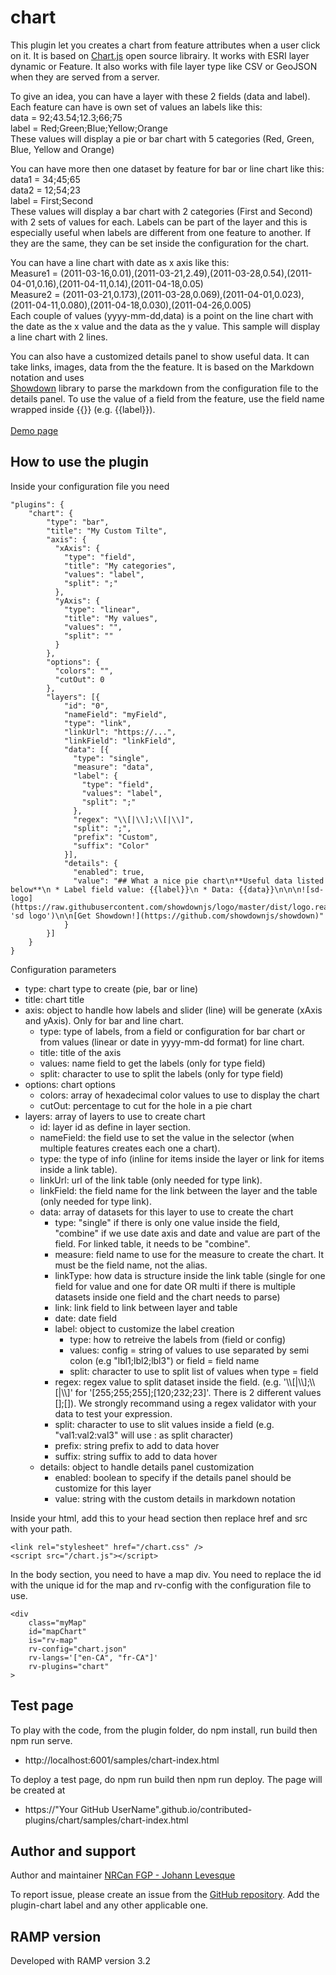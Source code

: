 # chart
This plugin let you creates a chart from feature attributes when a user click on it. It is based on [Chart.js](https://www.chartjs.org/) open source librairy.
It works with ESRI layer dynamic or Feature. It also works with file layer type like CSV or GeoJSON when they are served from a server.

To give an idea, you can have a layer with these 2 fields (data and label). Each feature can have is own set of values an labels like this:<br/>
data = 92;43.54;12.3;66;75<br/>
label = Red;Green;Blue;Yellow;Orange<br/>
These values will display a pie or bar chart with 5 categories (Red, Green, Blue, Yellow and Orange)<br/>

You can have more then one dataset by feature for bar or line chart like this:<br/>
data1 = 34;45;65<br/>
data2 = 12;54;23<br/>
label = First;Second<br/>
These values will display a bar chart with 2 categories (First and Second) with 2 sets of values for each. Labels can be part of the layer and this is especially
useful when labels are different from one feature to another. If they are the same, they can be set inside the configuration for the chart.

You can have a line chart with date as x axis like this:<br/>
Measure1 = (2011-03-16,0.01),(2011-03-21,2.49),(2011-03-28,0.54),(2011-04-01,0.16),(2011-04-11,0.14),(2011-04-18,0.05)<br/>
Measure2 = (2011-03-21,0.173),(2011-03-28,0.069),(2011-04-01,0.023),(2011-04-11,0.080),(2011-04-18,0.030),(2011-04-26,0.005)<br/>
Each couple of values (yyyy-mm-dd,data) is a point on the line chart with the date as the x value and the data as the y value. This sample will display a line chart with 2 lines.

You can also have a customized details panel to show useful data. It can take links, images, data from the the feature. It is based on the Markdown notation and uses<br/>
[Showdown](https://github.com/showdownjs/showdown) library to parse the markdown from the configuration file to the details panel. To use the value of a field from the feature,
use the field name wrapped inside {{}} (e.g. {{label}}).<br/>
<br/>
[Demo page](https://jolevesq.github.io/contributed-plugins/chart/samples/chart-index.html)

## How to use the plugin
Inside your configuration file you need
```
"plugins": {
    "chart": {
        "type": "bar",
        "title": "My Custom Tilte",
        "axis": {
          "xAxis": {
            "type": "field",
            "title": "My categories",
            "values": "label",
            "split": ";"
          },
          "yAxis": {
            "type": "linear",
            "title": "My values",
            "values": "",
            "split": ""
          }
        },
        "options": {
          "colors": "",
          "cutOut": 0
        },
        "layers": [{
            "id": "0",
            "nameField": "myField",
            "type": "link",
            "linkUrl": "https://...",
            "linkField": "linkField",
            "data": [{
              "type": "single",
              "measure": "data",
              "label": {
                "type": "field",
                "values": "label",
                "split": ";"
              },
              "regex": "\\[|\\];\\[|\\]",
              "split": ";",
              "prefix": "Custom",
              "suffix": "Color"
            }],
            "details": {
              "enabled": true,
              "value": "## What a nice pie chart\n**Useful data listed below**\n * Label field value: {{label}}\n * Data: {{data}}\n\n\n![sd-logo](https://raw.githubusercontent.com/showdownjs/logo/master/dist/logo.readme.png 'sd logo')\n\n[Get Showdown!](https://github.com/showdownjs/showdown)"
            }
        }]
    }
}
```

Configuration parameters
- type: chart type to create (pie, bar or line)
- title: chart title
- axis: object to handle how labels and slider (line) will be generate (xAxis and yAxis). Only for bar and line chart.
  - type: type of labels, from a field or configuration for bar chart or from values (linear or date in yyyy-mm-dd format) for line chart.
  - title: title of the axis
  - values: name field to get the labels (only for type field)
  - split: character to use to split the labels (only for type field)
- options: chart options
  - colors: array of hexadecimal color values to use to display the chart
  - cutOut: percentage to cut for the hole in a pie chart
- layers: array of layers to use to create chart
  - id: layer id as define in layer section.
  - nameField: the field use to set the value in the selector (when multiple features creates each one a chart).
  - type: the type of info (inline for items inside the layer or link for items inside a link table).
  - linkUrl: url of the link table (only needed for type link).
  - linkField: the field name for the link between the layer and the table (only needed for type link).
  - data: array of datasets for this layer to use to create the chart
    - type: "single" if there is only one value inside the field, "combine" if we use date axis and date and value are part of the field. For linked table, it needs to be "combine".
    - measure: field name to use for the measure to create the chart. It must be the field name, not the alias.
    - linkType: how data is structure inside the link table (single for one field for value and one for date OR multi if there is multiple datasets inside one field and the chart needs to parse)
    - link: link field to link between layer and table
    - date: date field
    - label: object to customize the label creation
      - type: how to retreive the labels from (field or config)
      - values: config = string of values to use separated by semi colon (e.g "lbl1;lbl2;lbl3") or field = field name
      - split: character to use to split list of values when type = field
    - regex: regex value to split dataset inside the field. (e.g. '\\\\[|\\\\];\\\\[|\\\\]' for '[255;255;255];[120;232;23]'. There is 2 different values [];[]). We strongly recommand using a regex validator with your data to test your expression.
    - split: character to use to slit values inside a field (e.g. "val1:val2:val3" will use : as split character)
    - prefix: string prefix to add to data hover
    - suffix: string suffix to add to data hover
  - details: object to handle details panel customization
    - enabled: boolean to specify if the details panel should be customize for this layer
    - value: string with the custom details in markdown notation


Inside your html, add this to your head section then replace href and src with your path.
```
<link rel="stylesheet" href="/chart.css" />
<script src="/chart.js"></script>
```
In the body section, you need to have a map div. You need to replace the id with the unique id for the map and rv-config with the configuration file to use. 
```
<div
    class="myMap"
    id="mapChart"
    is="rv-map"
    rv-config="chart.json"
    rv-langs='["en-CA", "fr-CA"]'
    rv-plugins="chart"
>
```

## Test page
To play with the code, from the plugin folder, do npm install, run build then npm run serve.
- http://localhost:6001/samples/chart-index.html

To deploy a test page, do npm run build then npm run deploy. The page will be created at
- https://"Your GitHub UserName".github.io/contributed-plugins/chart/samples/chart-index.html

## Author and support
Author and maintainer [NRCan FGP - Johann Levesque](https://github.com/jolevesq)

To report issue, please create an issue from the [GitHub repository](https://github.com/fgpv-vpgf/contributed-plugins/issues). Add the plugin-chart label and any other applicable one.

## RAMP version
Developed with RAMP version 3.2
